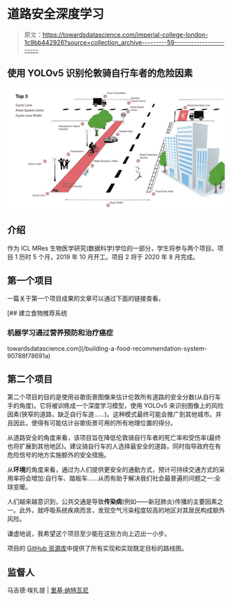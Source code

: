# 道路安全深度学习

> 原文：<https://towardsdatascience.com/imperial-college-london-1c9bb442926?source=collection_archive---------59----------------------->

## 使用 YOLOv5 识别伦敦骑自行车者的危险因素

![](img/90247590010bb7fef246444f2f389685.png)

## 介绍

作为 ICL MRes 生物医学研究(数据科学)学位的一部分，学生将参与两个项目。项目 1 历时 5 个月，2019 年 10 月开工。项目 2 将于 2020 年 8 月完成。

## 第一个项目

一篇关于第一个项目成果的文章可以通过下面的链接查看。

[](/building-a-food-recommendation-system-90788f78691a) [## 建立食物推荐系统

### 机器学习通过营养预防和治疗癌症

towardsdatascience.com](/building-a-food-recommendation-system-90788f78691a) 

## 第二个项目

第二个项目的目的是使用谷歌街景图像来估计伦敦所有道路的安全分数(从自行车手的角度)。它将被训练成一个深度学习模型，使用 YOLOv5 来识别图像上的风险因素(狭窄的道路，缺乏自行车道……)。这种模式最终可能会推广到其他城市。并且因此，使得有可能估计谷歌街景可用的所有地理位置的得分。

从道路安全的角度来看，该项目旨在降低伦敦骑自行车者的死亡率和受伤率(最终也将扩展到其他地区)。建议骑自行车的人选择最安全的道路，同时指导政府在有危险信号的地方实施额外的安全措施。

从**环境**的角度来看，通过为人们提供更安全的通勤方式，预计可持续交通方式的采用率将会增加:自行车、踏板车……从而有助于解决我们社会最普遍的问题之一:全球变暖。

人们越来越意识到，公共交通是导致**传染病**(例如——新冠肺炎)传播的主要因素之一。此外，就呼吸系统疾病而言，发现空气污染程度较高的地区对其居民构成额外风险。

谦虚地说，我希望这个项目至少能在这些方向上迈出一小步。

项目的 [GitHub 资源库](https://github.com/warcraft12321/RoadSafety)中提供了所有实现和实现既定目标的路线图。

## 监督人

马吉德·埃扎提 | [里基·纳特瓦尼](https://www.imperial.ac.uk/people/r.nathvani)